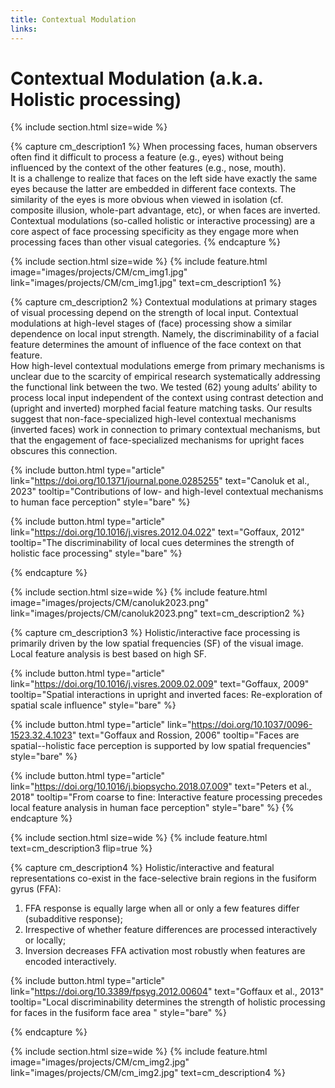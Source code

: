```yaml
---
title: Contextual Modulation
links: 
---
```

# Contextual Modulation (a.k.a. Holistic processing) 
{% include section.html
  size=wide %}
  
{% capture cm_description1 %}
When processing faces, human observers often find it difficult to process a feature (e.g., eyes) without being influenced by the context of the other features (e.g., nose, mouth). <br> It is a challenge to realize that faces on the left side have exactly the same eyes because the latter are embedded in different face contexts. The similarity of the eyes is more obvious when viewed in isolation (cf. composite illusion, whole-part advantage, etc), or when faces are inverted. <br> Contextual modulations (so-called holistic or interactive processing) are a core aspect of face processing specificity as they engage more when processing faces than other visual categories. 
{% endcapture %}

{% include section.html
  size=wide %}
{%
  include feature.html
  image="images/projects/CM/cm_img1.jpg"
  link="images/projects/CM/cm_img1.jpg"
  text=cm_description1
%}



{% capture cm_description2 %}
Contextual modulations at primary stages of visual processing depend on the strength of local input. Contextual modulations at high-level stages of (face) processing show a similar dependence on local input strength. Namely, the discriminability of a facial feature determines the amount of influence of the face context on that feature. <br> How high-level contextual modulations emerge from primary mechanisms is unclear due to the scarcity of empirical research systematically addressing the functional link between the two. We tested (62) young adults’ ability to process local input independent of the context using contrast detection and (upright and inverted) morphed facial feature matching tasks. Our results suggest that non-face-specialized high-level contextual mechanisms (inverted faces) work in connection to primary contextual mechanisms, but that the engagement of face-specialized mechanisms for upright faces obscures this connection. 

  {%
  include button.html
  type="article"
  link="https://doi.org/10.1371/journal.pone.0285255"
  text="Canoluk et al., 2023"
  tooltip="Contributions of low- and high-level contextual mechanisms to human face perception"
  style="bare"
  %}
  
  {%
  include button.html
  type="article"
  link="https://doi.org/10.1016/j.visres.2012.04.022"
  text="Goffaux, 2012"
  tooltip="The discriminability of local cues determines the strength of holistic face processing"
  style="bare"
  %}

{% endcapture %}

{% include section.html
  size=wide %}
{%
  include feature.html
  image="images/projects/CM/canoluk2023.png"
  link="images/projects/CM/canoluk2023.png"
  text=cm_description2
  %}

{% capture cm_description3 %}
Holistic/interactive face processing is primarily driven by the low spatial frequencies (SF) of the visual image. Local feature analysis is best based on high SF.

  {%
  include button.html
  type="article"
  link="https://doi.org/10.1016/j.visres.2009.02.009"
  text="Goffaux, 2009"
  tooltip="Spatial interactions in upright and inverted faces: Re-exploration of spatial scale influence"
  style="bare"
  %}
  
  {%
  include button.html
  type="article"
  link="https://doi.org/10.1037/0096-1523.32.4.1023"
  text="Goffaux and Rossion, 2006"
  tooltip="Faces are spatial--holistic face perception is supported by low spatial frequencies"
  style="bare"
  %}
  
  {%
  include button.html
  type="article"
  link="https://doi.org/10.1016/j.biopsycho.2018.07.009"
  text="Peters et al., 2018"
  tooltip="From coarse to fine: Interactive feature processing precedes local feature analysis in human face perception"
  style="bare"
  %}
{% endcapture %}

{% include section.html
  size=wide %}
{%
  include feature.html
  text=cm_description3
  flip=true
  %}
  
 {% capture cm_description4 %}
 Holistic/interactive and featural representations co-exist in the face-selective brain regions in the fusiform gyrus (FFA): 
 1. FFA response is equally large when all or only a few features differ (subadditive response); 
 2. Irrespective of whether feature differences are processed interactively or locally; 
 3. Inversion decreases FFA activation most robustly when features are encoded interactively. 
 
  {%
  include button.html
  type="article"
  link="https://doi.org/10.3389/fpsyg.2012.00604"
  text="Goffaux et al., 2013"
  tooltip="Local discriminability determines the strength of holistic processing for faces in the fusiform face area
"
  style="bare"
  %}

{% endcapture %}

{% include section.html
  size=wide %}
{%
  include feature.html
  image="images/projects/CM/cm_img2.jpg"
  link="images/projects/CM/cm_img2.jpg"
  text=cm_description4
  %}
